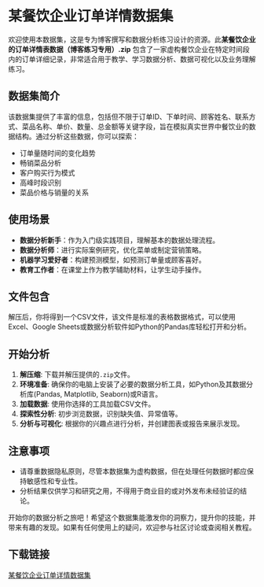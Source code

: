 # 某餐饮企业订单详情数据集

欢迎使用本数据集，这是专为博客撰写和数据分析练习设计的资源。此**某餐饮企业的订单详情表数据（博客练习专用）.zip** 包含了一家虚构餐饮企业在特定时间段内的订单详细记录，非常适合用于教学、学习数据分析、数据可视化以及业务理解练习。

## 数据集简介

该数据集提供了丰富的信息，包括但不限于订单ID、下单时间、顾客姓名、联系方式、菜品名称、单价、数量、总金额等关键字段，旨在模拟真实世界中餐饮业的数据结构。通过分析这些数据，你可以探索：

- 订单量随时间的变化趋势
- 畅销菜品分析
- 客户购买行为模式
- 高峰时段识别
- 菜品价格与销量的关系

## 使用场景

- **数据分析新手**：作为入门级实践项目，理解基本的数据处理流程。
- **数据分析师**：进行实际案例研究，优化菜单或制定营销策略。
- **机器学习爱好者**：构建预测模型，如预测订单量或顾客喜好。
- **教育工作者**：在课堂上作为教学辅助材料，让学生动手操作。

## 文件包含

解压后，你将得到一个CSV文件，该文件是标准的表格数据格式，可以使用Excel、Google Sheets或数据分析软件如Python的Pandas库轻松打开和分析。

## 开始分析

1. **解压缩**: 下载并解压提供的`.zip`文件。
2. **环境准备**: 确保你的电脑上安装了必要的数据分析工具，如Python及其数据分析库(Pandas, Matplotlib, Seaborn)或R语言。
3. **加载数据**: 使用你选择的工具加载CSV文件。
4. **探索性分析**: 初步浏览数据，识别缺失值、异常值等。
5. **分析与可视化**: 根据你的兴趣点进行分析，并创建图表或报告来展示发现。

## 注意事项

- 请尊重数据隐私原则，尽管本数据集为虚构数据，但在处理任何数据时都应保持敏感性和专业性。
- 分析结果仅供学习和研究之用，不得用于商业目的或对外发布未经验证的结论。

开始你的数据分析之旅吧！希望这个数据集能激发你的洞察力，提升你的技能，并带来有趣的发现。如果有任何使用上的疑问，欢迎参与社区讨论或查阅相关教程。

## 下载链接

[某餐饮企业订单详情数据集](https://pan.quark.cn/s/a894a559e8ba)